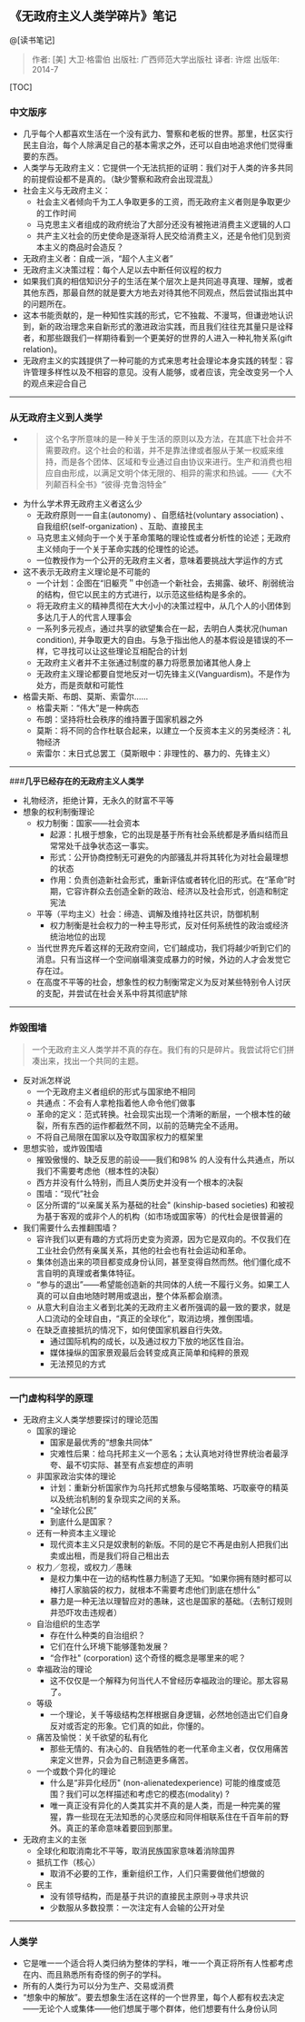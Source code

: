                                                                                                                                                      
## 《无政府主义人类学碎片》笔记

@[读书笔记]

> 作者: [美] 大卫·格雷伯
出版社: 广西师范大学出版社
译者: 许煜
出版年: 2014-7

[TOC]

### **中文版序**
- 几乎每个人都喜欢生活在一个没有武力、警察和老板的世界。那里，杜区实行民主自治，每个人除满足自己的基本需求之外，还可以自由地追求他们觉得重要的东西。
- 人类学与无政府主义：它提供一个无法抗拒的证明：我们对于人类的许多共同的前提假设都不是真的。（缺少警察和政府会出现混乱）
- 社会主义与无政府主义：
	- 社会主义者倾向千为工人争取更多的工资，而无政府主义者则是争取更少的工作时间
	- 马克思主义者组成的政府统治了大部分还没有被拖进消费主义逻辑的人口
	- 共产主义社会的历史使命是逐渐将人民交给消费主义，还是令他们见到资本主义的商品时会造反？
- 无政府主义者：自成一派，“超个人主义者”
- 无政府主义决策过程：每个人足以去中断任何议程的权力
- 如果我们真的相信知识分子的生活在某个层次上是共同追寻真理、理解，或者其他东西，那最自然的就是要大方地去对待其他不同观点，然后尝试指出其中的问题所在。
- 这本书能贡献的，是一种知性实践的形式，它不独裁、不漫骂，但谦逊地认识到，新的政治理念来自新形式的激进政治实践，而且我们往往充其量只是诠释者，和那些跟我们一样期待看到一个更美好的世界的人进入一种礼物关系(gift relation)。
- 无政府主义的实践提供了一种可能的方式来思考社会理论本身实践的转型：容许管理多样性以及不相容的意见。没有人能够，或者应该，完全改变另一个人的观点来迎合自己

---------
### **从无政府主义到人类学**
- >这个名字所意味的是一种关于生活的原则以及方法，在其底下社会并不需要政府。这个社会的和谐，并不是靠法律或者服从于某一权威来维持，而是各个团体、区域和专业通过自由协议来进行。生产和消费也相应自由形成，以满足文明个体无限的、相异的需求和热诚。——《大不列颠百科全书》“彼得·克鲁泡特金”
- 为什么学术界无政府主义者这么少
	- 无政府原则一一自主(autonomy) 、自愿结社(voluntary association) 、自我组织(self-organization) 、互助、直接民主
	- 马克思主义倾向于一个关于革命策略的理论性或者分析性的论述；无政府主义倾向于一个关于革命实践的伦理性的论述。
	- 一位教授作为一个公开的无政府主义者，意味着要挑战大学运作的方式
- 这不表示无政府主义理论是不可能的
	- 一个计划：企图在“旧躯壳＂中创造一个新社会，去揭露、破坏、削弱统治的结构，但它以民主的方式进行，以示范这些结构是多余的。
	- 将无政府主义的精神贯彻在大大小小的决策过程中，从几个人的小团体到多达几于人的代言人理事会
	- 一系列多元视点，通过共享的欲望集合在一起，去明白人类状况(human condition), 并争取更大的自由。与急于指出他人的基本假设是错误的不一样，它寻找可以让这些理论互相配合的计划
	- 无政府主义者并不主张通过制度的暴力将愿景加诸其他人身上
	- 无政府主义理论都要自觉地反对一切先锋主义(Vanguardism)。不是作为处方，而是贡献和可能性
- 格雷夫斯、布朗、莫斯、索雷尔……
	- 格雷夫斯：“伟大”是一种病态
	- 布朗：坚持将杜会秩序的维持置于国家机器之外
	- 莫斯：将不同的合作杜联合起来，以建立一个反资本主义的另类经济：礼物经济
	- 索雷尔：末日式总罢工（莫斯眼中：非理性的、暴力的、先锋主义）

---------
###**几乎已经存在的无政府主义人类学**
- 礼物经济，拒绝计算，无永久的财富不平等
- 想象的权利制衡理论
	- 权力制衡：国家——社会资本
		- 起源：扎根于想象，它的出现是基于所有社会系统都是矛盾纠结而且常常处千战争状态这一事实。
		- 形式：公开协商控制无可避免的内部骚乱并将其转化为对社会最理想的状态
		- 作用：负责创造新社会形式，重新评估或者转化旧的形式。在“革命”时期，它容许群众去创造全新的政治、经济以及社会形式，创造和制定宪法
	- 平等（平均主义）社会：缔造、调解及维持社区共识，防御机制
		- 权力制衡是社会权力的一种主导形式，反对任何系统性的政治或经济统治地位的出现
	- 当代世界充斥着这样的无政府空间，它们越成功，我们将越少听到它们的消息。只有当这样一个空间崩塌演变成暴力的时候，外边的人才会发觉它存在过。
	- 在高度不平等的社会，想象性的权力制衡常定义为反对某些特别令人讨厌的支配，并尝试在社会关系中将其彻底铲除

---------
### **炸毁围墙**
>一个无政府主义人类学并不真的存在。我们有的只是碎片。我尝试将它们拼凑出来，找出一个共同的主题。

- 反对派怎样说
	- 一个无政府主义者组织的形式与国家绝不相同
	- 共通点：不会有人拿枪指着他人命令他们做事
	- 革命的定义：范式转换。社会现实出现一个清晰的断层，一个根本性的破裂，所有东西的运作都截然不同，以前的范畴完全不适用。
	- 不将自己局限在国家以及夺取国家权力的框架里
- 思想实验，或炸毁围墙
	- 摧毁傲慢的、缺乏反思的前设——我们和98% 的人没有什么共通点，所以我们不需要考虑他（根本性的决裂）
	- 西方并没有什么特别，而且人类历史并没有一个根本的决裂
	- 围墙：“现代”社会
	- 区分所谓的“以亲属关系为基础的社会" (kinship-based societies) 和被视为基于客观的或非个人的机构（如市场或国家等）的代杜会是很普遍的
- 我们需要什么去推翻围墙？
	- 容许我们以更有趣的方式将历史变为资源，因为它是双向的。不仅我们在工业社会仍然有亲属关系，其他的社会也有社会运动和革命。
	- 集体创造出来的项目都变成身份认同，甚至变得自然而然。他们僵化成不言自明的真理或者集体特征。
	- “参与的退出”——希望能创造新的共同体的人统一不履行义务。如果工人真的可以自由地随时聘用或退出，整个体系都会崩溃。
	- 从意大利自治主义者到北美的无政府主义者所强调的最一致的要求，就是人口流动的全球自由，“真正的全球化”，取消边境，推倒围墙。
	- 在缺乏直接抵抗的情况下，如何使国家机器自行失效。
		- 通过国际机构的成长，以及通过权力下放的地区性自治。
		- 媒体操纵的国家景观最后会转变成真正简单和纯粹的景观
		- 无法预见的方式

---------
### **一门虚构科学的原理**
- 无政府主义人类学想要探讨的理论范围
	- 国家的理论
		- 国家是最优秀的“想象共同体”
		- 灾难性后果：给乌托邦主义一个恶名；太认真地对待世界统治者最浮夸、最不切实际、甚至有点妄想症的声明
	- 非国家政治实体的理论
		- 计划：重新分析国家作为乌托邦式想象与侵略策略、巧取豪夺的精英以及统治机制的复杂现实之间的关系。
		- “全球化公民”
		- 到底什么是国家？
	- 还有一种资本主义理论
		- 现代资本主义只是奴隶制的新版。不同的是它不再是由别人把我们出卖或出租，而是我们将自己租出去
	- 权力／忽视，或权力／愚昧
		- 是权力集中在一边的结构性暴力制造了无知。“如果你拥有随时都可以棒打人家脑袋的权力，就根本不需要考虑他们到底在想什么”
		- 暴力是一种无法以理智应对的愚昧，这也是国家的基础。（去制订规则井恐吓攻击违规者）
	- 自治组织的生态学
		- 存在什么种类的自治组织？
		- 它们在什么环境下能够蓬勃发展？
		- “合作社" (corporation) 这个奇怪的概念是哪里来的呢？
	- 幸福政治的理论
		- 这不仅仅是一个解释为何当代人不曾经历幸福政治的理论。那太容易了。
	- 等级
		- 一个理论，关千等级结构怎样根据自身逻辑，必然地创造出它们自身反对或否定的形象。它们真的如此，你懂的。
	- 痛苦及愉悦：关千欲望的私有化
		- 那些无情的、有决心的、自我牺牲的老一代革命主义者，仅仅用痛苦来定义世界，只会为自己制造更多痛苦。
	- 一个或数个异化的理论
		- 什么是“非异化经历" (non-alienatedexperience) 可能的维度或范围？我们可以怎样描述和考虑它的模态(modality) ?
		- 唯一真正没有异化的人类其实并不真的是人类，而是一种完美的猩猩，靠一些现在无法知悉的心灵感应和同伴相联系住在千百年前的野外。真正的革命意味着要回到那里。
- 无政府主义的主张
	- 全球化和取消南北不平等，取消民族国家意味着消除国界
	- 抵抗工作（核心）
		- 取消不必要的工作，重新组织工作，人们只需要做他们想做的
	- 民主
		- 没有领导结构，而是基于共识的直接民主原则→寻求共识
		- 少数服从多数投票：一次注定有人会输的公开对垒

---------
### **人类学**
- 它是唯一一个适合将人类归纳为整体的学科，唯一一个真正将所有人性都考虑在内、而且熟悉所有奇怪的例子的学科。
- 所有的人类行为可以分为生产、交易或消费
- “想象中的解放”。要去想象生活在这样的一个世界里，每个人都有权去决定——无论个人或集体——他们想属于哪个群体，他们想要有什么身份认同
